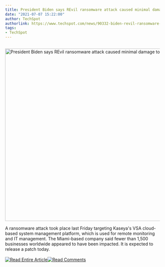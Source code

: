 ```yaml
---
title: President Biden says REvil ransomware attack caused minimal damage to US businesses
date: "2021-07-07 15:22:00"
author: TechSpot
authorlink: https://www.techspot.com/news/90332-biden-revil-ransomware-attack-caused-minimal-damage-us.html
tags:
- TechSpot
---
```

<a href="https://www.techspot.com/news/90332-biden-revil-ransomware-attack-caused-minimal-damage-us.html" target="_blank"><img src="https://static.techspot.com/images2/news/ts3_thumbs/2021/04/2021-04-01-ts3_thumbs-920.jpg" width="800" height="560" style="padding: 15px 0" title="President Biden says REvil ransomware attack caused minimal damage to US businesses" /></a><br />A ransomware attack took place last Friday targeting Kaseya's VSA cloud-based system management platform, which is used for remote monitoring and IT management. The Miami-based company said fewer than 1,500 businesses worldwide appeared to have been impacted. It is expected to release a patch today.<br /><br /><a href="https://www.techspot.com/news/90332-biden-revil-ransomware-attack-caused-minimal-damage-us.html"><img src="https://static.techspot.com/images/rss/rss_buttons_01.png" border="0" alt="Read Entire Article" /></a><a href="https://www.techspot.com/news/90332-biden-revil-ransomware-attack-caused-minimal-damage-us.html#comments"><img src="https://static.techspot.com/images/rss/rss_buttons_02.png" border="0" alt="Read Comments" /></a><br /><br />